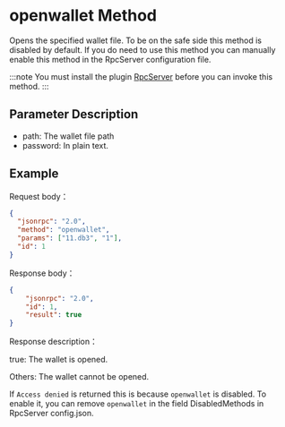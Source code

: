 # openwallet Method

Opens the specified wallet file. To be on the safe side this method is disabled by default. If you do need to use this method you can manually enable this method in the RpcServer configuration file.

:::note
 You must install the plugin [RpcServer](https://github.com/neo-project/neo-modules/releases) before you can invoke this method.
:::

## Parameter Description

- path: The wallet file path
- password: In plain text.

## Example

Request body：

```json
{
  "jsonrpc": "2.0",
  "method": "openwallet",
  "params": ["11.db3", "1"],
  "id": 1
}
```

Response body：

```json
{
    "jsonrpc": "2.0",
    "id": 1,
    "result": true
}
```

Response description：

true: The wallet is opened.

Others: The wallet cannot be opened.

If `Access denied` is returned this is because `openwallet` is disabled. To enable it, you can remove  `openwallet` in the field DisabledMethods in RpcServer config.json.

